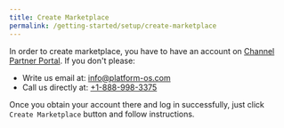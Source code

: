 ```yaml
---
title: Create Marketplace
permalink: /getting-started/setup/create-marketplace
---
```


In order to create marketplace, you have to have an account on [Channel Partner Portal](https://portal.apps.near-me.com). If you don't please:

* Write us email at: [info@platform-os.com](mailto:info@platform-os.com)
* Call us directly at: [+1-888-998-3375](tel:+18889983375)

Once you obtain your account there and log in successfully, just click `Create Marketplace` button and follow instructions.

